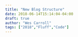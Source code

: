 ```yaml
---
title: "New Blog Structure"
date: 2018-06-14T15:14:04-04:00
draft: true
author: "Wes Carroll"
tags: ["2018","Fluff","Code"]
---
```


